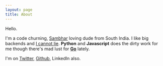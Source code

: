 ```yaml
---
layout: page
title: About
---
```


Hello.

I'm a code churning, [Sambhar](https://en.wikipedia.org/wiki/Sambar_%28dish%29) loving dude from South India. I like big backends and [I cannot lie](https://youtu.be/reTx5sqvVJ4?t=30s). **Python** and **Javascript** does the dirty work for me though there's mad lust for [**Go**](http://golang.org) lately.

I'm on [Twitter](http://twitter/locomunkey), [Github](http://github.com/sreejithr), LinkedIn also.